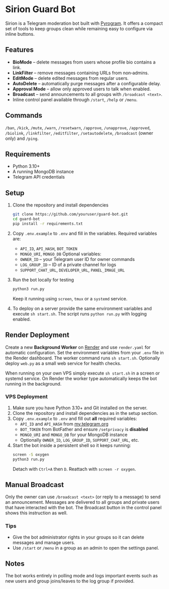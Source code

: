 # Sirion Guard Bot

Sirion is a Telegram moderation bot built with [Pyrogram](https://docs.pyrogram.org/).
It offers a compact set of tools to keep groups clean while remaining easy to configure via inline buttons.

## Features
- **BioMode** – delete messages from users whose profile bio contains a link.
- **LinkFilter** – remove messages containing URLs from non‑admins.
- **EditMode** – delete edited messages from regular users.
- **AutoDelete** – automatically purge messages after a configurable delay.
- **Approval Mode** – allow only approved users to talk when enabled.
- **Broadcast** – send announcements to all groups with `/broadcast <text>`.
- Inline control panel available through `/start`, `/help` or `/menu`.

## Commands
`/ban`, `/kick`, `/mute`, `/warn`, `/resetwarn`, `/approve`, `/unapprove`, `/approved`, `/biolink`, `/linkfilter`, `/editfilter`, `/setautodelete`, `/broadcast` (owner only) and `/ping`.

## Requirements
- Python 3.10+
- A running MongoDB instance
- Telegram API credentials

## Setup
1. Clone the repository and install dependencies
   ```bash
   git clone https://github.com/youruser/guard-bot.git
   cd guard-bot
   pip install -r requirements.txt
   ```
2. Copy `.env.example` to `.env` and fill in the variables.
   Required variables are:
   - `API_ID`, `API_HASH`, `BOT_TOKEN`
   - `MONGO_URI`, `MONGO_DB`
   Optional variables:
   - `OWNER_ID` – your Telegram user ID for owner commands
   - `LOG_GROUP_ID` – ID of a private channel for logs
   - `SUPPORT_CHAT_URL`, `DEVELOPER_URL`, `PANEL_IMAGE_URL`
3. Run the bot locally for testing
   ```bash
   python3 run.py
   ```
   Keep it running using `screen`, `tmux` or a `systemd` service.

4. To deploy on a server provide the same environment variables and execute
   `sh start.sh`. The script runs `python run.py` with logging enabled.

## Render Deployment
Create a new **Background Worker** on [Render](https://render.com) and use `render.yaml` for automatic configuration.
Set the environment variables from your `.env` file in the Render dashboard. The worker command runs `sh start.sh`.
Optionally deploy `web.py` as a small web service for health checks.

When running on your own VPS simply execute `sh start.sh` in a screen or
systemd service. On Render the worker type automatically keeps the bot
running in the background.

### VPS Deployment
1. Make sure you have Python 3.10+ and Git installed on the server.
2. Clone the repository and install dependencies as in the setup section.
3. Copy `.env.example` to `.env` and fill out **all** required variables:
   - `API_ID` and `API_HASH` from [my.telegram.org](https://my.telegram.org)
   - `BOT_TOKEN` from BotFather and ensure `/setprivacy` is **disabled**
   - `MONGO_URI` and `MONGO_DB` for your MongoDB instance
   - Optionally `OWNER_ID`, `LOG_GROUP_ID`, `SUPPORT_CHAT_URL`, etc.
4. Start the bot inside a persistent shell so it keeps running:
   ```bash
   screen -S oxygen
   python3 run.py
   ```
   Detach with `Ctrl+A` then `D`. Reattach with `screen -r oxygen`.

## Manual Broadcast
Only the owner can use `/broadcast <text>` (or reply to a message) to send an announcement.
Messages are delivered to all groups and private users that have interacted with the bot.
The Broadcast button in the control panel shows this instruction as well.

### Tips
- Give the bot administrator rights in your groups so it can delete messages and manage users.
- Use `/start` or `/menu` in a group as an admin to open the settings panel.

## Notes
The bot works entirely in polling mode and logs important events such as new users and group joins/leaves to the log group if provided.
